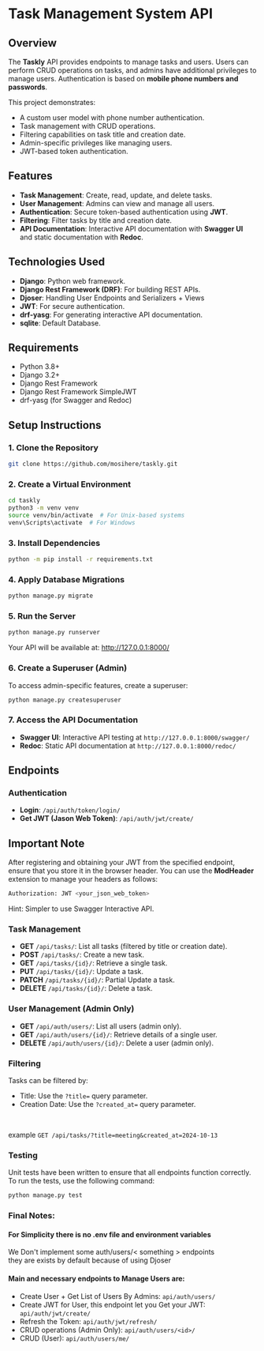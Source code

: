 # Task Management System API

## Overview

The **Taskly** API provides endpoints to manage tasks and users. Users can perform CRUD operations on tasks, and admins have additional privileges to manage users. Authentication is based on **mobile phone numbers and passwords**.

This project demonstrates:
- A custom user model with phone number authentication.
- Task management with CRUD operations.
- Filtering capabilities on task title and creation date.
- Admin-specific privileges like managing users.
- JWT-based token authentication.

## Features

- **Task Management**: Create, read, update, and delete tasks.
- **User Management**: Admins can view and manage all users.
- **Authentication**: Secure token-based authentication using **JWT**.
- **Filtering**: Filter tasks by title and creation date.
- **API Documentation**: Interactive API documentation with **Swagger UI** and static documentation with **Redoc**.

## Technologies Used

- **Django**: Python web framework.
- **Django Rest Framework (DRF)**: For building REST APIs.
- **Djoser**: Handling User Endpoints and Serializers + Views
- **JWT**: For secure authentication.
- **drf-yasg**: For generating interactive API documentation.
- **sqlite**: Default Database.

## Requirements

- Python 3.8+
- Django 3.2+
- Django Rest Framework
- Django Rest Framework SimpleJWT
- drf-yasg (for Swagger and Redoc)

## Setup Instructions

### 1. Clone the Repository

```bash
git clone https://github.com/mosihere/taskly.git
```

### 2. Create a Virtual Environment

```bash
cd taskly
python3 -m venv venv
source venv/bin/activate  # For Unix-based systems
venv\Scripts\activate  # For Windows
```

### 3. Install Dependencies
```bash
python -m pip install -r requirements.txt
```

### 4. Apply Database Migrations
```bash
python manage.py migrate
```

### 5. Run the Server
```bash
python manage.py runserver
```
Your API will be available at: http://127.0.0.1:8000/

### 6. Create a Superuser (Admin)
To access admin-specific features, create a superuser:
```bash
python manage.py createsuperuser
```

### 7. Access the API Documentation

- **Swagger UI**: Interactive API testing at `http://127.0.0.1:8000/swagger/`
- **Redoc**: Static API documentation at `http://127.0.0.1:8000/redoc/`

## Endpoints

### Authentication

- **Login**: `/api/auth/token/login/`
- **Get JWT (Jason Web Token)**: `/api/auth/jwt/create/`

## Important Note

After registering and obtaining your JWT from the specified endpoint, ensure that you store it in the browser header. You can use the **ModHeader** extension to manage your headers as follows:

```bash
Authorization: JWT <your_json_web_token>
```
Hint: Simpler to use Swagger Interactive API.

### Task Management

- **GET** `/api/tasks/`: List all tasks (filtered by title or creation date).
- **POST** `/api/tasks/`: Create a new task.
- **GET** `/api/tasks/{id}/`: Retrieve a single task.
- **PUT** `/api/tasks/{id}/`: Update a task.
- **PATCH** `/api/tasks/{id}/`: Partial Update a task.
- **DELETE** `/api/tasks/{id}/`: Delete a task.

### User Management (Admin Only)

- **GET** `/api/auth/users/`: List all users (admin only).
- **GET** `/api/auth/users/{id}/`: Retrieve details of a single user.
- **DELETE** `/api/auth/users/{id}/`: Delete a user (admin only).

### Filtering
Tasks can be filtered by:

* Title: Use the `?title=` query parameter.
* Creation Date: Use the `?created_at=` query parameter.
<br>

example
`GET /api/tasks/?title=meeting&created_at=2024-10-13`


### Testing
Unit tests have been written to ensure that all endpoints function correctly. To run the tests, use the following command:

```bash
python manage.py test
```

### Final Notes:
#### For Simplicity there is no .env file and environment variables<br>

We Don't implement some auth/users/< something > endpoints
<br>
they are exists by default because of using Djoser
<br>

#### Main and necessary endpoints to Manage Users are:
* Create User + Get List of Users By Admins: `api/auth/users/`
* Create JWT for User, this endpoint let you Get your JWT: `api/auth/jwt/create/`
* Refresh the Token: `api/auth/jwt/refresh/`
* CRUD operations (Admin Only): `api/auth/users/<id>/`
* CRUD (User): `api/auth/users/me/`
